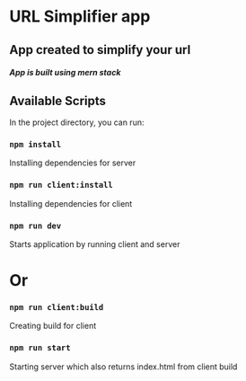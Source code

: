 # URL Simplifier app
## App created to simplify your url
##### App is built using mern stack

## Available Scripts

In the project directory, you can run:

### `npm install`

Installing dependencies for server


### `npm run client:install`

Installing dependencies for client

### `npm run dev`

Starts application by running client and server

# Or

### `npm run client:build`

Creating build for client

### `npm run start`

Starting server which also returns index.html from client build
